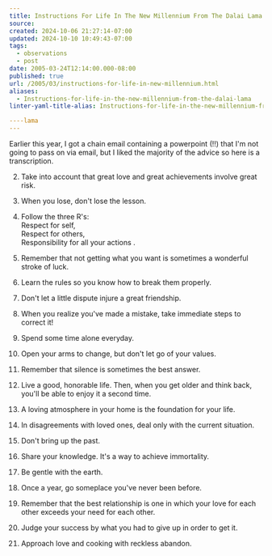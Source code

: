 ```yaml
---
title: Instructions For Life In The New Millennium From The Dalai Lama
source: 
created: 2024-10-06 21:27:14-07:00
updated: 2024-10-10 10:49:43-07:00
tags:
  - observations
  - post
date: 2005-03-24T12:14:00.000-08:00
published: true
url: /2005/03/instructions-for-life-in-new-millennium.html
aliases:
  - Instructions-for-life-in-the-new-millennium-from-the-dalai-lama
linter-yaml-title-alias: Instructions-for-life-in-the-new-millennium-from-the-dalai-lama

----lama
---
```



Earlier this year, I got a chain email containing a powerpoint (!!) that I'm not going to pass on via email, but I liked the majority of the advice so here is a transcription.  
  

  
2.  Take into account that great love and great achievements involve great risk.
  
4.  When you lose, don't lose the lesson.
  
6.  Follow the three R's:  
    Respect for self,  
    Respect for others,  
    Responsibility for all your actions .
  
8.  Remember that not getting what you want is sometimes a wonderful stroke of luck.
  
10.  Learn the rules so you know how to break them properly.
  
12.  Don't let a little dispute injure a great friendship.
  
14.  When you realize you've made a mistake, take immediate steps to correct it!
  
16.  Spend some time alone everyday.
  
18.  Open your arms to change, but don't let go of your values.
  
20.  Remember that silence is sometimes the best answer.
  
22.  Live a good, honorable life. Then, when you get older and think back, you'll be able to enjoy it a second time.
  
24.  A loving atmosphere in your home is the foundation for your life.
  
26.  In disagreements with loved ones, deal only with the current situation.
  
28.  Don't bring up the past.
  
30.  Share your knowledge. It's a way to achieve immortality.
  
32.  Be gentle with the earth.
  
34.  Once a year, go someplace you've never been before.
  
36.  Remember that the best relationship is one in which your love for each other exceeds your need for each other.
  
38.  Judge your success by what you had to give up in order to get it.
  
40.  Approach love and cooking with reckless abandon.